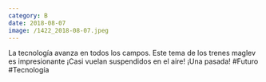 ```yaml
--- 
category: B 
date: 2018-08-07 
image: /1422_2018-08-07.jpeg 
--- 
```


La tecnología avanza en todos los campos. Este tema de los trenes maglev es impresionante ¡Casi vuelan suspendidos en el aire! ¡Una pasada! #Futuro #Tecnología